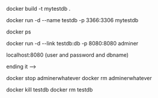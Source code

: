 docker build -t mytestdb .

docker run -d --name testdb -p 3366:3306 mytestdb

docker ps

docker run -d --link testdb:db -p 8080:8080 adminer

localhost:8080 (user and password and dbname)

ending it -->

docker stop adminerwhatever
docker rm adminerwhatever

docker kill testdb
docker rm testdb
